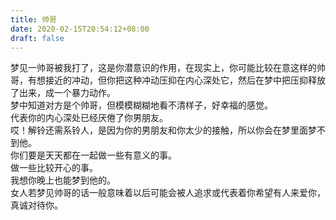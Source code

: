 ```yaml
---
title: 帅哥
date: 2020-02-15T20:54:12+08:00
draft: false
---
```


梦见一帅哥被我打了，这是你潜意识的作用，在现实上，你可能比较在意这样的帅哥，有想接近的冲动，但你把这种冲动压抑在内心深处它，然后在梦中把压抑释放了出来，成一个暴力动作。<br>
梦中知道对方是个帅哥，但模模糊糊地看不清样子，好幸福的感觉。<br>
代表你的内心深处已经厌倦了你男朋友。<br>
哎！解铃还需系铃人，是因为你的男朋友和你太少的接触，所以你会在梦里面梦不到他。<br>
你们要是天天都在一起做一些有意义的事。<br>
做一些比较开心的事。<br>
我想你晚上也能梦到他的。<br>
女人若梦见帅哥的话一般意味着以后可能会被人追求或代表着你希望有人来爱你，真诚对待你。<br>
